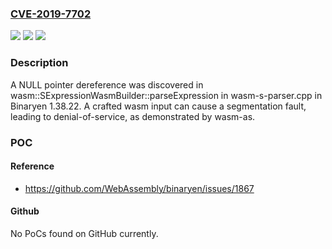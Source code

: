 ### [CVE-2019-7702](https://cve.mitre.org/cgi-bin/cvename.cgi?name=CVE-2019-7702)
![](https://img.shields.io/static/v1?label=Product&message=n%2Fa&color=blue)
![](https://img.shields.io/static/v1?label=Version&message=n%2Fa&color=blue)
![](https://img.shields.io/static/v1?label=Vulnerability&message=n%2Fa&color=brighgreen)

### Description

A NULL pointer dereference was discovered in wasm::SExpressionWasmBuilder::parseExpression in wasm-s-parser.cpp in Binaryen 1.38.22. A crafted wasm input can cause a segmentation fault, leading to denial-of-service, as demonstrated by wasm-as.

### POC

#### Reference
- https://github.com/WebAssembly/binaryen/issues/1867

#### Github
No PoCs found on GitHub currently.


